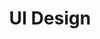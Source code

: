 ---
title: UI Design
serviceId: product-design
description: Once we understand your users, we can make the right interface for getting their jobs done in your application. Clarity, <a href="https://24ways.org/2012/design-systems/" target="_blank">consistency</a>, <a href="http://alistapart.com/article/the-inclusion-principle" target="_blank">accessibility</a> and <a href="https://www.nngroup.com/articles/usability-101-introduction-to-usability/" target="_blank">ease of use</a> are all outcomes of great UI design.
image: ../images/services-illustrations/icon-ui-design.svg
sortOrder: 4
---